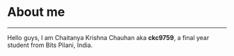 # About me

---

Hello guys, I am Chaitanya Krishna Chauhan aka **ckc9759**, a final year student from Bits Pilani, India.
